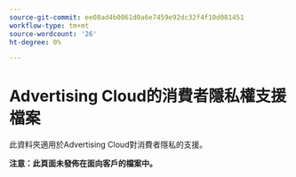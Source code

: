 ```yaml
---
source-git-commit: ee08ad4b0061d0a6e7459e92dc32f4f10d081451
workflow-type: tm+mt
source-wordcount: '26'
ht-degree: 0%

---
```

# Advertising Cloud的消費者隱私權支援檔案

此資料夾適用於Advertising Cloud對消費者隱私的支援。

**注意：此頁面未發佈在面向客戶的檔案中。**
